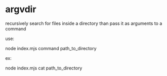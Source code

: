 # argvdir
recursively search for files inside a directory than pass it as arguments to a command

use:

node index.mjs command path_to_directory

ex:

node index.mjs cat path_to_directory
